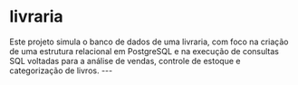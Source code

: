 # livraria
Este projeto simula o banco de dados de uma livraria, com foco na criação de uma estrutura relacional em PostgreSQL e na execução de consultas SQL voltadas para a análise de vendas, controle de estoque e categorização de livros.  ---
